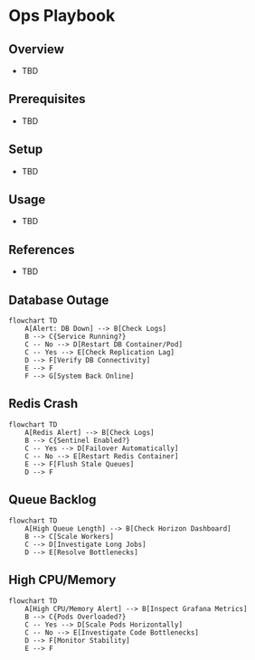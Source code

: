 # Ops Playbook

## Overview
- TBD

## Prerequisites
- TBD

## Setup
- TBD

## Usage
- TBD

## References
- TBD


## Database Outage
```mermaid
flowchart TD
    A[Alert: DB Down] --> B[Check Logs]
    B --> C{Service Running?}
    C -- No --> D[Restart DB Container/Pod]
    C -- Yes --> E[Check Replication Lag]
    D --> F[Verify DB Connectivity]
    E --> F
    F --> G[System Back Online]
```

## Redis Crash
```mermaid
flowchart TD
    A[Redis Alert] --> B[Check Logs]
    B --> C{Sentinel Enabled?}
    C -- Yes --> D[Failover Automatically]
    C -- No --> E[Restart Redis Container]
    E --> F[Flush Stale Queues]
    D --> F
```

## Queue Backlog
```mermaid
flowchart TD
    A[High Queue Length] --> B[Check Horizon Dashboard]
    B --> C[Scale Workers]
    C --> D[Investigate Long Jobs]
    D --> E[Resolve Bottlenecks]
```

## High CPU/Memory
```mermaid
flowchart TD
    A[High CPU/Memory Alert] --> B[Inspect Grafana Metrics]
    B --> C{Pods Overloaded?}
    C -- Yes --> D[Scale Pods Horizontally]
    C -- No --> E[Investigate Code Bottlenecks]
    D --> F[Monitor Stability]
    E --> F
```
